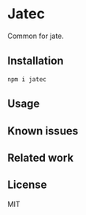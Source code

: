 # Jatec

Common for jate.

## Installation

```
npm i jatec
```

## Usage

## Known issues

## Related work

## License

MIT

